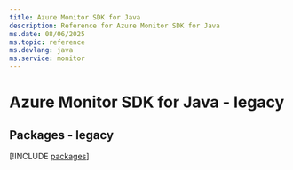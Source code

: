 ```yaml
---
title: Azure Monitor SDK for Java
description: Reference for Azure Monitor SDK for Java
ms.date: 08/06/2025
ms.topic: reference
ms.devlang: java
ms.service: monitor
---
```

# Azure Monitor SDK for Java - legacy
## Packages - legacy
[!INCLUDE [packages](monitor-index.md)]